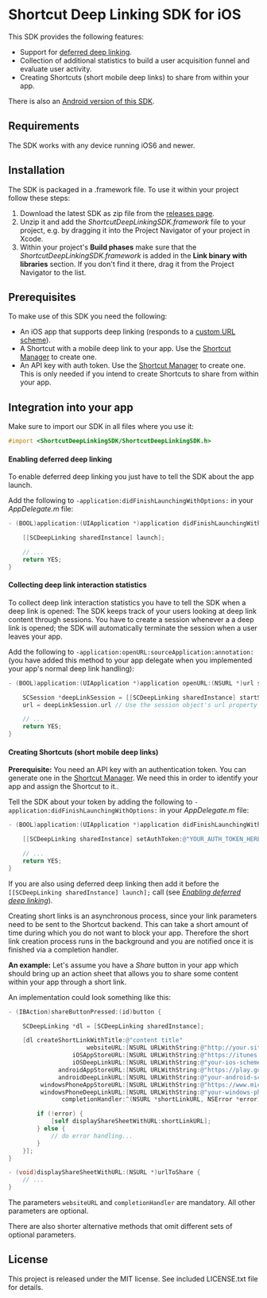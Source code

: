 # Shortcut Deep Linking SDK for iOS

This SDK provides the following features:

- Support for [deferred deep linking](https://en.wikipedia.org/wiki/Deferred_deep_linking).
- Collection of additional statistics to build a user acquisition funnel and evaluate user activity.
- Creating Shortcuts (short mobile deep links) to share from within your app.

There is also an [Android version of this SDK](https://github.com/shortcutmedia/shortcut-deeplink-sdk-android).

## Requirements

The SDK works with any device running iOS6 and newer.

## Installation

The SDK is packaged in a .framework file. To use it within your project follow these steps:

1. Download the latest SDK as zip file from the [releases page](https://github.com/shortcutmedia/shortcut-deeplink-sdk-ios/releases).
2. Unzip it and add the *ShortcutDeepLinkingSDK.framework*  file to your project, e.g. by dragging it into the Project Navigator of your project in Xcode.
3. Within your project's **Build phases** make sure that the *ShortcutDeepLinkingSDK.framework* is added in the **Link binary with libraries** section. If you don't find it there, drag it from the Project Navigator to the list.

## Prerequisites

To make use of this SDK you need the following:

- An iOS app that supports deep linking (responds to a [custom URL scheme](https://developer.apple.com/library/ios/documentation/iPhone/Conceptual/iPhoneOSProgrammingGuide/Inter-AppCommunication/Inter-AppCommunication.html#//apple_ref/doc/uid/TP40007072-CH6-SW10)).
- A Shortcut with a mobile deep link to your app. Use the [Shortcut Manager](http://manager.shortcutmedia.com) to create one.
- An API key with auth token. Use the [Shortcut Manager](http://manager.shortcutmedia.com/users/api_keys) to create one. This is only needed if you intend to create Shortcuts to share from within your app.


## Integration into your app

Make sure to import our SDK in all files where you use it:

```objective-c
#import <ShortcutDeepLinkingSDK/ShortcutDeepLinkingSDK.h>
```

#### Enabling deferred deep linking

To enable deferred deep linking you just have to tell the SDK about the app launch.

Add the following to `-application:didFinishLaunchingWithOptions:` in your *AppDelegate.m* file:

```objective-c
- (BOOL)application:(UIApplication *)application didFinishLaunchingWithOptions:(NSDictionary *)launchOptions {

    [[SCDeepLinking sharedInstance] launch];

    // ...
    return YES;
}
```

#### Collecting deep link interaction statistics

To collect deep link interaction statistics you have to tell the SDK when a deep link is opened: The SDK keeps track of your users looking at deep link content through sessions. You have to create a session whenever a a deep link is opened; the SDK will automatically terminate the session when a user leaves your app.

Add the following to `-application:openURL:sourceApplication:annotation:` (you have added this method to your app delegate when you implemented your app's normal deep link handling):

```objective-c
- (BOOL)application:(UIApplication *)application openURL:(NSURL *)url sourceApplication:(NSString *)sourceApplication annotation:(id)annotation {

    SCSession *deepLinkSession = [[SCDeepLinking sharedInstance] startSessionWithURL:url];
    url = deepLinkSession.url // Use the session object's url property for further processing

    // ...
    return YES;
}
```

#### Creating Shortcuts (short mobile deep links)

**Prerequisite:** You need an API key with an authentication token. You can generate one in the [Shortcut Manager](http://manager.shortcutmedia.com/users/api_keys). We need this in order to identify your app and assign the Shortcut to it..

Tell the SDK about your token by adding the following to `-application:didFinishLaunchingWithOptions:` in your *AppDelegate.m* file:

```objective-c
- (BOOL)application:(UIApplication *)application didFinishLaunchingWithOptions:(NSDictionary *)launchOptions {

    [[SCDeepLinking sharedInstance] setAuthToken:@"YOUR_AUTH_TOKEN_HERE"];

    // ...
    return YES;
}
```

If you are also using deferred deep linking then add it before the `[[SCDeepLinking sharedInstance] launch];` call (see *[Enabling deferred deep linking](#enabling-deferred-deep-linking)*).

Creating short links is an asynchronous process, since your link parameters need to be sent to the Shortcut backend. This can take a short amount of time during which you do not want to block your app. Therefore the short link creation process runs in the background and you are notified once it is finished via a completion handler.

**An example:** Let's assume you have a *Share* button in your app which should bring up an action sheet that allows you to share some content within your app through a short link.

An implementation could look something like this:


```objective-c
- (IBAction)shareButtonPressed:(id)button {

    SCDeepLinking *dl = [SCDeepLinking sharedInstance];

    [dl createShortLinkWithTitle:@"content title"
                      websiteURL:[NSURL URLWithString:@"http://your.site/content"]
                  iOSAppStoreURL:[NSURL URLWithString:@"https://itunes.apple.com/app/idYOURAPPID?mt=8"]
                  iOSDeepLinkURL:[NSURL URLWithString:@"your-ios-scheme://your/content"]
              androidAppStoreURL:[NSURL URLWithString:@"https://play.google.com/store/apps/details?id=YOURAPPID"]
              androidDeepLinkURL:[NSURL URLWithString:@"your-android-scheme://your/content"]
         windowsPhoneAppStoreURL:[NSURL URLWithString:@"https://www.microsoft.com/store/apps/YOURAPPID"]
         windowsPhoneDeepLinkURL:[NSURL URLWithString:@"your-windows-phone-scheme://your/content"]
               completionHandler:^(NSURL *shortLinkURL, NSError *error) {

        if (!error) {
            [self displayShareSheetWithURL:shortLinkURL];
        } else {
            // do error handling...
        }
    }];
}

- (void)displayShareSheetWithURL:(NSURL *)urlToShare {
    // ...
}
```

The parameters `websiteURL` and `completionHandler` are mandatory. All other parameters are optional.

There are also shorter alternative methods that omit different sets of optional parameters.


## License
This project is released under the MIT license. See included LICENSE.txt file for details.
